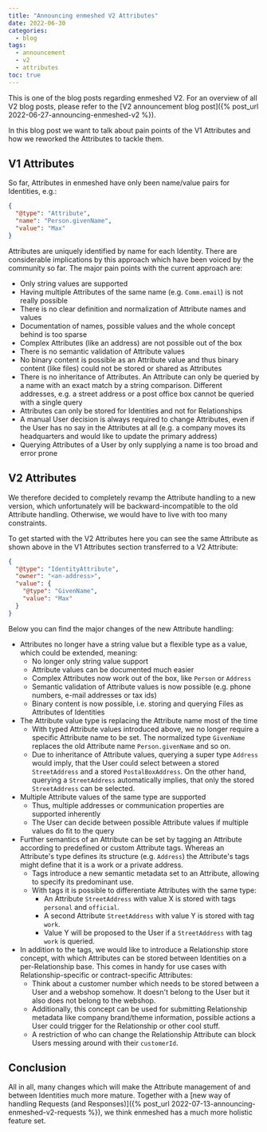 ```yaml
---
title: "Announcing enmeshed V2 Attributes"
date: 2022-06-30
categories:
  - blog
tags:
  - announcement
  - v2
  - attributes
toc: true
---
```


This is one of the blog posts regarding enmeshed V2. For an overview of all V2 blog posts, please refer to the [V2 announcement blog post]({% post_url 2022-06-27-announcing-enmeshed-v2 %}).

In this blog post we want to talk about pain points of the V1 Attributes and how we reworked the Attributes to tackle them.

## V1 Attributes

So far, Attributes in enmeshed have only been name/value pairs for Identities, e.g.:

```json
{
  "@type": "Attribute",
  "name": "Person.givenName",
  "value": "Max"
}
```

Attributes are uniquely identified by name for each Identity. There are considerable implications by this approach which have been voiced by the community so far. The major pain points with the current approach are:

- Only string values are supported
- Having multiple Attributes of the same name (e.g. `Comm.email`) is not really possible
- There is no clear definition and normalization of Attribute names and values
- Documentation of names, possible values and the whole concept behind is too sparse
- Complex Attributes (like an address) are not possible out of the box
- There is no semantic validation of Attribute values
- No binary content is possible as an Attribute value and thus binary content (like files) could not be stored or shared as Attributes
- There is no inheritance of Attributes. An Attribute can only be queried by a name with an exact match by a string comparison. Different addresses, e.g. a street address or a post office box cannot be queried with a single query
- Attributes can only be stored for Identities and not for Relationships
- A manual User decision is always required to change Attributes, even if the User has no say in the Attributes at all (e.g. a company moves its headquarters and would like to update the primary address)
- Querying Attributes of a User by only supplying a name is too broad and error prone

## V2 Attributes

We therefore decided to completely revamp the Attribute handling to a new version, which unfortunately will be backward-incompatible to the old Attribute handling. Otherwise, we would have to live with too many constraints.

To get started with the V2 Attributes here you can see the same Attribute as shown above in the V1 Attributes section transferred to a V2 Attribute:

```json
{
  "@type": "IdentityAttribute",
  "owner": "<an-address>",
  "value": {
    "@type": "GivenName",
    "value": "Max"
  }
}
```

Below you can find the major changes of the new Attribute handling:

- Attributes no longer have a string value but a flexible type as a value, which could be extended, meaning:
  - No longer only string value support
  - Attribute values can be documented much easier
  - Complex Attributes now work out of the box, like `Person` or `Address`
  - Semantic validation of Attribute values is now possible (e.g. phone numbers, e-mail addresses or tax ids)
  - Binary content is now possible, i.e. storing and querying Files as Attributes of Identities
- The Attribute value type is replacing the Attribute name most of the time
  - With typed Attribute values introduced above, we no longer require a specific Attribute name to be set. The normalized type `GivenName` replaces the old Attribute name `Person.givenName` and so on.
  - Due to inheritance of Attribute values, querying a super type `Address` would imply, that the User could select between a stored `StreetAddress` and a stored `PostalBoxAddress`. On the other hand, querying a `StreetAddress` automatically implies, that only the stored `StreetAddress` can be selected.
- Multiple Attribute values of the same type are supported
  - Thus, multiple addresses or communication properties are supported inherently
  - The User can decide between possible Attribute values if multiple values do fit to the query
- Further semantics of an Attribute can be set by tagging an Attribute according to predefined or custom Attribute tags. Whereas an Attribute's type defines its structure (e.g. `Address`) the Attribute's tags might define that it is a work or a private address.
  - Tags introduce a new semantic metadata set to an Attribute, allowing to specify its predominant use.
  - With tags it is possible to differentiate Attributes with the same type:
    - An Attribute `StreetAddress` with value X is stored with tags `personal` and `official`.
    - A second Attribute `StreetAddress` with value Y is stored with tag `work`.
    - Value Y will be proposed to the User if a `StreetAddress` with tag `work` is queried.
- In addition to the tags, we would like to introduce a Relationship store concept, with which Attributes can be stored between Identities on a per-Relationship base. This comes in handy for use cases with Relationship-specific or contract-specific Attributes:
  - Think about a customer number which needs to be stored between a User and a webshop somehow. It doesn't belong to the User but it also does not belong to the webshop.
  - Additionally, this concept can be used for submitting Relationship metadata like company brand/theme information, possible actions a User could trigger for the Relationship or other cool stuff.
  - A restriction of who can change the Relationship Attribute can block Users messing around with their `customerId`.

## Conclusion

All in all, many changes which will make the Attribute management of and between Identities much more mature. Together with a [new way of handling Requests (and Responses)]({% post_url 2022-07-13-announcing-enmeshed-v2-requests %}), we think enmeshed has a much more holistic feature set.
